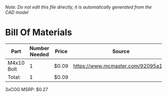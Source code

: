 ###### Note: Do not edit this file directly, it is automatically generated from the CAD model 
# Bill Of Materials 
 |Part|Number Needed|Price|Source| 
 |----|----------|-----|-----|
|M4x10 Bolt|1|$0.09|https://www.mcmaster.com/92095a190|
|Total: |1|$0.09| |

 3xCOG MSRP: $0.27